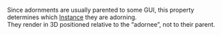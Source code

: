 Since adornments are usually parented to some GUI, this property determines which [Instance](https://developer.roblox.com/en-us/api-reference/class/Instance) they are adorning.  
They render in 3D positioned relative to the “adornee”, not to their parent.